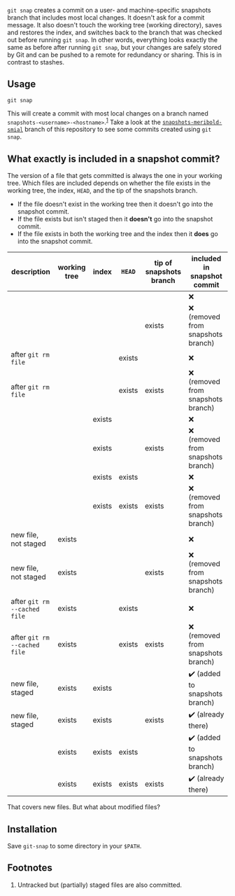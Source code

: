 `git snap` creates a commit on a user- and machine-specific snapshots branch that includes
most local changes.  It doesn't ask for a commit message.  It also doesn't touch the
working tree (working directory), saves and restores the index, and switches back to the
branch that was checked out before running `git snap`.  In other words, everything looks
exactly the same as before after running `git snap`, but your changes are safely stored by
Git and can be pushed to a remote for redundancy or sharing.  This is in contrast to
stashes.

## Usage

    git snap

This will create a commit with most local changes on a branch named
`snapshots-<username>-<hostname>`.<sup>[1](#user-content-footnote-1)</sup>  Take a look at
the [`snapshots-meribold-smial`][3] branch of this repository to see some commits created
using `git snap`.

## What exactly is included in a snapshot commit?

The version of a file that gets committed is always the one in your working tree.  Which
files are included depends on whether the file exists in the working tree, the index,
`HEAD`, and the tip of the snapshots branch.

*   If the file doesn't exist in the working tree then it doesn't go into the snapshot
    commit.
*   If the file exists but isn't staged then it **doesn't** go into the snapshot commit.
*   If the file exists in both the working tree and the index then it **does** go into the
    snapshot commit.

| description                  | working tree | index  | `HEAD` | tip of snapshots branch | included in snapshot commit                    |
|------------------------------|--------------|--------|--------|-------------------------|------------------------------------------------|
|                              |              |        |        |                         | :x:                                            |
|                              |              |        |        | exists                  | :x: (removed from snapshots branch)            |
| after `git rm file`          |              |        | exists |                         | :x:                                            |
| after `git rm file`          |              |        | exists | exists                  | :x: (removed from snapshots branch)            |
|                              |              | exists |        |                         | :x:                                            |
|                              |              | exists |        | exists                  | :x: (removed from snapshots branch)            |
|                              |              | exists | exists |                         | :x:                                            |
|                              |              | exists | exists | exists                  | :x: (removed from snapshots branch)            |
| new file, not staged         | exists       |        |        |                         | :x:                                            |
| new file, not staged         | exists       |        |        | exists                  | :x: (removed from snapshots branch)            |
| after `git rm --cached file` | exists       |        | exists |                         | :x:                                            |
| after `git rm --cached file` | exists       |        | exists | exists                  | :x: (removed from snapshots branch)            |
| new file, staged             | exists       | exists |        |                         | :heavy_check_mark: (added to snapshots branch) |
| new file, staged             | exists       | exists |        | exists                  | :heavy_check_mark: (already there)             |
|                              | exists       | exists | exists |                         | :heavy_check_mark: (added to snapshots branch) |
|                              | exists       | exists | exists | exists                  | :heavy_check_mark: (already there)             |

That covers new files.  But what about modified files?

## Installation

Save `git-snap` to some directory in your `$PATH`.

## Footnotes

<ol>
<li id="footnote-1">
Untracked but (partially) staged files are also committed.
</li>
</ol>

[1]: https://stackoverflow.com/q/6070179
     "Switching branches without touching the working tree?"
[2]: https://git-scm.com/book/en/v2/Git-Tools-Reset-Demystified#_the_index
     "Git Tools - Reset Demystified - Pro Git"
[3]: https://github.com/meribold/git-snap/commits/snapshots-meribold-smial
